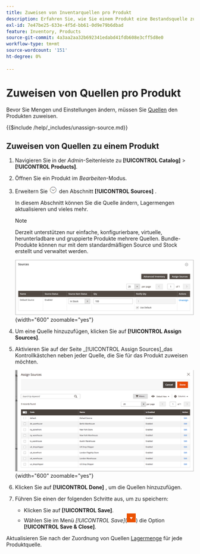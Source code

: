 ```yaml
---
title: Zuweisen von Inventarquellen pro Produkt
description: Erfahren Sie, wie Sie einem Produkt eine Bestandsquelle zuweisen.
exl-id: 7e47be25-633e-4f5d-bb61-0d9e79b6dbad
feature: Inventory, Products
source-git-commit: 4a3aa2aa32b692341edabd41fdb608e3cff5d8e0
workflow-type: tm+mt
source-wordcount: '151'
ht-degree: 0%

---
```


# Zuweisen von Quellen pro Produkt

Bevor Sie Mengen und Einstellungen ändern, müssen Sie [Quellen](sources-manage.md) den Produkten zuweisen.

{{$include /help/_includes/unassign-source.md}}

## Zuweisen von Quellen zu einem Produkt

1. Navigieren Sie in der _Admin_-Seitenleiste zu **[!UICONTROL Catalog]** > **[!UICONTROL Products]**.

1. Öffnen Sie ein Produkt im _Bearbeiten_-Modus.

1. Erweitern Sie ![Erweiterungsauswahl](../assets/icon-display-expand.png) den Abschnitt **[!UICONTROL Sources]** .

   In diesem Abschnitt können Sie die Quelle ändern, Lagermengen aktualisieren und vieles mehr.

   >[!NOTE]
   >
   >Derzeit unterstützen nur einfache, konfigurierbare, virtuelle, herunterladbare und gruppierte Produkte mehrere Quellen. Bundle-Produkte können nur mit dem standardmäßigen Source und Stock erstellt und verwaltet werden.

   ![Abschnitt „Produktquellen“](assets/inventory-product-sources-before.png){width="600" zoomable="yes"}

1. Um eine Quelle hinzuzufügen, klicken Sie auf **[!UICONTROL Assign Sources]**.

1. Aktivieren Sie auf der Seite _[!UICONTROL Assign Sources]_das Kontrollkästchen neben jeder Quelle, die Sie für das Produkt zuweisen möchten.

   ![Produkt - Quellen zuweisen](assets/inventory-product-assign-sources.png){width="600" zoomable="yes"}

1. Klicken Sie auf **[!UICONTROL Done]** , um die Quellen hinzuzufügen.

1. Führen Sie einen der folgenden Schritte aus, um zu speichern:

   - Klicken Sie auf **[!UICONTROL Save]**.
   - Wählen Sie im Menü _[!UICONTROL Save]_(![Menüpfeil](../assets/icon-menu-down-arrow-red.png)) die Option **[!UICONTROL Save & Close]**.

Aktualisieren Sie nach der Zuordnung von Quellen [Lagermenge](quantities-assign-per-product.md) für jede Produktquelle.

<!-- Last updated from includes: 2022-08-30 15:36:09 -->
